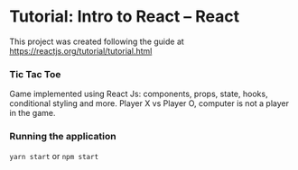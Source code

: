 # Tutorial: Intro to React – React

This project was created following the guide at https://reactjs.org/tutorial/tutorial.html

### Tic Tac Toe

Game implemented using React Js: components, props, state, hooks, conditional styling and more.
Player X vs Player O, computer is not a player in the game.

### Running the application

`yarn start` or `npm start`